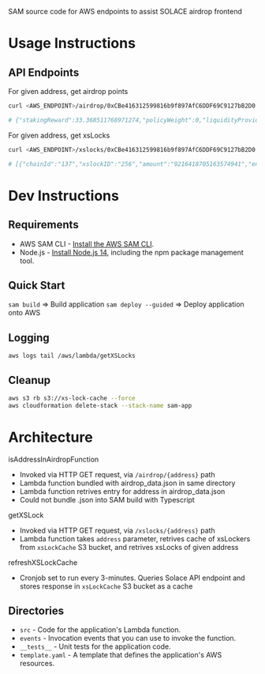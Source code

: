 SAM source code for AWS endpoints to assist SOLACE airdrop frontend

# Usage Instructions


## API Endpoints

For given address, get airdrop points

```bash
curl <AWS_ENDPOINT>/airdrop/0xCBe416312599816b9f897AfC6DDF69C9127bB2D0

# {"stakingReward":33.368511768971274,"policyWeight":0,"liquidityProviderRewards":1.304753037912153,"airdropPoints":192.93096916906418,"airdropPointsProportion":0.00029333637709662806}
```

For given address, get xsLocks

```bash
curl <AWS_ENDPOINT>/xslocks/0xCBe416312599816b9f897AfC6DDF69C9127bB2D0

# [{"chainId":"137","xslockID":"256","amount":"9216418705163574941","end":"1650273249","multiplier":1},{"chainId":"137","xslockID":"257","amount":"20000000000000000000","end":"1775811567","multiplier":8.629703589626587}]
```


# Dev Instructions

## Requirements

* AWS SAM CLI - [Install the AWS SAM CLI](https://docs.aws.amazon.com/serverless-application-model/latest/developerguide/serverless-sam-cli-install.html).
* Node.js - [Install Node.js 14](https://nodejs.org/en/), including the npm package management tool.

## Quick Start

`sam build` => Build application
`sam deploy --guided` => Deploy application onto AWS

## Logging

`aws logs tail /aws/lambda/getXSLocks`

## Cleanup

```bash
aws s3 rb s3://xs-lock-cache --force
aws cloudformation delete-stack --stack-name sam-app
```


# Architecture

isAddressInAirdropFunction
- Invoked via HTTP GET request, via `/airdrop/{address}` path
- Lambda function bundled with airdrop_data.json in same directory
- Lambda function retrives entry for address in airdrop_data.json
- Could not bundle .json into SAM build with Typescript

getXSLock
- Invoked via HTTP GET request, via `/xslocks/{address}` path
- Lambda function takes `address` parameter, retrives cache of xsLockers from `xsLockCache` S3 bucket, and retrives xsLocks of given address

refreshXSLockCache
- Cronjob set to run every 3-minutes. Queries Solace API endpoint and stores response in `xsLockCache` S3 bucket as a cache

## Directories

- `src` - Code for the application's Lambda function.
- `events` - Invocation events that you can use to invoke the function.
- `__tests__` - Unit tests for the application code. 
- `template.yaml` - A template that defines the application's AWS resources.
